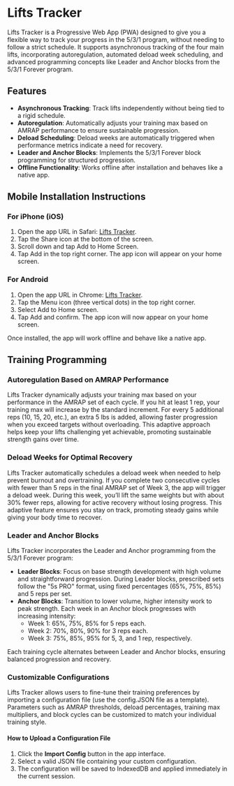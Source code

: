 # Lifts Tracker

Lifts Tracker is a Progressive Web App (PWA) designed to give you a flexible way to track your progress in the 5/3/1 program, without needing to follow a strict schedule. It supports asynchronous tracking of the four main lifts, incorporating autoregulation, automated deload week scheduling, and advanced programming concepts like Leader and Anchor blocks from the 5/3/1 Forever program.

## Features
- **Asynchronous Tracking**: Track lifts independently without being tied to a rigid schedule.
- **Autoregulation**: Automatically adjusts your training max based on AMRAP performance to ensure sustainable progression.
- **Deload Scheduling**: Deload weeks are automatically triggered when performance metrics indicate a need for recovery.
- **Leader and Anchor Blocks**: Implements the 5/3/1 Forever block programming for structured progression.
- **Offline Functionality**: Works offline after installation and behaves like a native app.

## Mobile Installation Instructions

### For iPhone (iOS)
1. Open the app URL in Safari: [Lifts Tracker](https://denysy1.github.io/lifts-tracker).
2. Tap the Share icon at the bottom of the screen.
3. Scroll down and tap Add to Home Screen.
4. Tap Add in the top right corner. The app icon will appear on your home screen.

### For Android
1. Open the app URL in Chrome: [Lifts Tracker](https://denysy1.github.io/lifts-tracker).
2. Tap the Menu icon (three vertical dots) in the top right corner.
3. Select Add to Home screen.
4. Tap Add and confirm. The app icon will now appear on your home screen.

Once installed, the app will work offline and behave like a native app.

## Training Programming

### Autoregulation Based on AMRAP Performance
Lifts Tracker dynamically adjusts your training max based on your performance in the AMRAP set of each cycle. If you hit at least 1 rep, your training max will increase by the standard increment. For every 5 additional reps (10, 15, 20, etc.), an extra 5 lbs is added, allowing faster progression when you exceed targets without overloading. This adaptive approach helps keep your lifts challenging yet achievable, promoting sustainable strength gains over time.

### Deload Weeks for Optimal Recovery
Lifts Tracker automatically schedules a deload week when needed to help prevent burnout and overtraining. If you complete two consecutive cycles with fewer than 5 reps in the final AMRAP set of Week 3, the app will trigger a deload week. During this week, you’ll lift the same weights but with about 30% fewer reps, allowing for active recovery without losing progress. This adaptive feature ensures you stay on track, promoting steady gains while giving your body time to recover.

### Leader and Anchor Blocks
Lifts Tracker incorporates the Leader and Anchor programming from the 5/3/1 Forever program:
- **Leader Blocks**: Focus on base strength development with high volume and straightforward progression. During Leader blocks, prescribed sets follow the "5s PRO" format, using fixed percentages (65%, 75%, 85%) and 5 reps per set.
- **Anchor Blocks**: Transition to lower volume, higher intensity work to peak strength. Each week in an Anchor block progresses with increasing intensity:
  - Week 1: 65%, 75%, 85% for 5 reps each.
  - Week 2: 70%, 80%, 90% for 3 reps each.
  - Week 3: 75%, 85%, 95% for 5, 3, and 1 rep, respectively.

Each training cycle alternates between Leader and Anchor blocks, ensuring balanced progression and recovery.

### Customizable Configurations

Lifts Tracker allows users to fine-tune their training preferences by importing a configuration file (use the config.JSON file as a template). Parameters such as AMRAP thresholds, deload percentages, training max multipliers, and block cycles can be customized to match your individual training style.

#### How to Upload a Configuration File
1. Click the **Import Config** button in the app interface.
2. Select a valid JSON file containing your custom configuration.
3. The configuration will be saved to IndexedDB and applied immediately in the current session.
